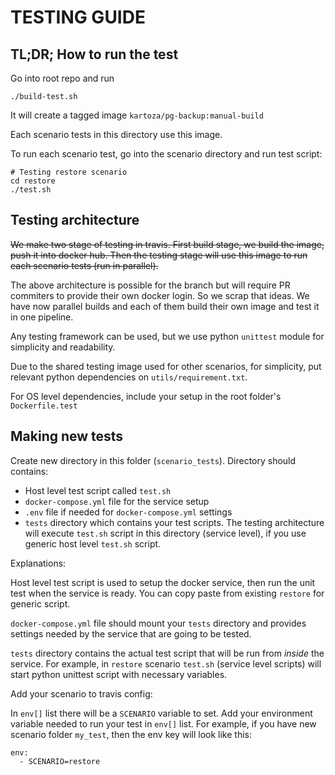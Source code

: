 # TESTING GUIDE


## TL;DR; How to run the test

Go into root repo and run

```
./build-test.sh
```

It will create a tagged image `kartoza/pg-backup:manual-build`

Each scenario tests in this directory use this image.

To run each scenario test, go into the scenario directory and run test script:

```
# Testing restore scenario
cd restore
./test.sh
```

## Testing architecture

~~We make two stage of testing in travis.
First build stage, we build the image, push it into docker hub. 
Then the testing stage will 
use this image to run each scenario tests (run in parallel).~~

The above architecture is possible for the branch but will require PR commiters to provide their own docker login. So we scrap that ideas. We have now parallel builds and each of them build their own image and test it in one pipeline.

Any testing framework can be used, but we use python `unittest` module for simplicity and readability.

Due to the shared testing image used for other scenarios, for simplicity, put 
relevant python dependencies on `utils/requirement.txt`. 

For OS level dependencies, include your setup in the root folder's `Dockerfile.test`

## Making new tests

Create new directory in this folder (`scenario_tests`).
Directory should contains:

- Host level test script called `test.sh`
- `docker-compose.yml` file for the service setup
- `.env` file if needed for `docker-compose.yml` settings
- `tests` directory which contains your test scripts. The testing architecture will
  execute `test.sh` script in this directory (service level), if you use generic host level `test.sh` script.


Explanations:

Host level test script is used to setup the docker service, then run the unit test when 
the service is ready. You can copy paste from existing `restore` for generic script.

`docker-compose.yml` file should mount your `tests` directory and provides settings 
needed by the service that are going to be tested.

`tests` directory contains the actual test script that will be run from *inside* 
the service. For example, in `restore` scenario `test.sh` (service level scripts) 
will start python unittest script with necessary variables.

Add your scenario to travis config:

In `env[]` list there will be a `SCENARIO` variable to set.
Add your environment variable needed to run your test in `env[]` list.
For example, if you have new scenario folder `my_test`, then the env key 
will look like this:

```
env:
  - SCENARIO=restore
```
